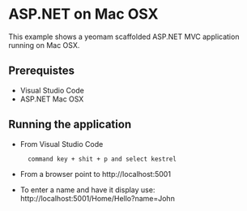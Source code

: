 # ASP.NET on Mac OSX

This example shows a yeomam scaffolded ASP.NET MVC application running on Mac OSX. 

## Prerequistes

- Visual Studio Code
- ASP.NET Mac OSX

## Running the application

* From Visual Studio Code 

        command key + shit + p and select kestrel

* From a browser point to http://localhost:5001

* To enter a name and have it display use: http://localhost:5001/Home/Hello?name=John
